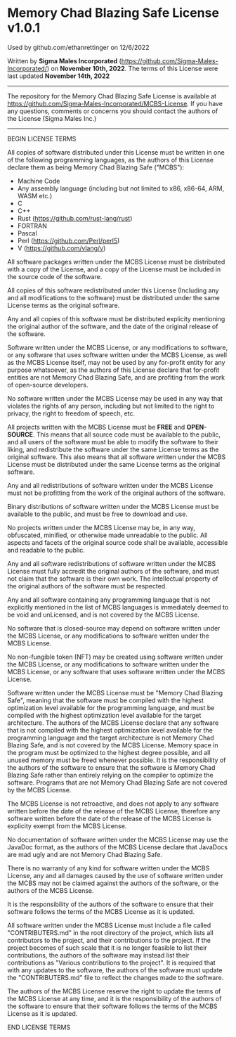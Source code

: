 # Memory Chad Blazing Safe License v1.0.1

Used by github.com/ethanrettinger on 12/6/2022

Written by **Sigma Males Incorporated** (https://github.com/Sigma-Males-Incorporated/) on **November 10th, 2022**. The terms of this License were last updated **November 14th, 2022**

---

The repository for the Memory Chad Blazing Safe License is available at https://github.com/Sigma-Males-Incorporated/MCBS-License. If you have any questions, comments or concerns
you should contact the authors of the License (Sigma Males Inc.)

---

BEGIN LICENSE TERMS

All copies of software distributed under this License must be written in one of
the following programming languages, as the authors of this License declare them
as being Memory Chad Blazing Safe ("MCBS"):

- Machine Code
- Any assembly language (including but not limited to x86, x86-64, ARM, WASM etc.)
- C
- C++
- Rust (https://github.com/rust-lang/rust)
- FORTRAN
- Pascal
- Perl (https://github.com/Perl/perl5)
- V (https://github.com/vlang/v)

All software packages written under the MCBS License must be distributed
with a copy of the License, and a copy of the License must be included in
the source code of the software.

All copies of this software redistributed under this License (Including any and
all modifications to the software) must be distributed under the same License
terms as the original software.

Any and all copies of this software must be distributed explicity mentioning
the original author of the software, and the date of the original release of
the software.

Software written under the MCBS License, or any modifications to software, or
any software that uses software written under the MCBS License, as well as
the MCBS License itself, may not be used by any for-profit entity for any
purpose whatsoever, as the authors of this License declare that for-profit
entities are not Memory Chad Blazing Safe, and are profiting from the work
of open-source developers.

No software written under the MCBS License may be used in any way that
violates the rights of any person, including but not limited to the right
to privacy, the right to freedom of speech, etc.

All projects written with the MCBS License must be **FREE** and **OPEN-SOURCE**.
This means that all source code must be available to the public, and all
users of the software must be able to modify the software to their liking,
and redistribute the software under the same License terms as the original
software. This also means that all software written under the MCBS License
must be distributed under the same License terms as the original software.

Any and all redistributions of software written under the MCBS License must
not be profitting from the work of the original authors of the software.

Binary distributions of software written under the MCBS License must be
available to the public, and must be free to download and use.

No projects written under the MCBS License may be, in any way, obfuscated,
minified, or otherwise made unreadable to the public. All aspects and facets
of the original source code shall be available, accessible and readable to
the public.

Any and all software redistributions of software written under the MCBS
License must fully accredit the original authors of the software, and must
not claim that the software is their own work. The intellectual property
of the original authors of the software must be respected.

Any and all software containing any programming language that is not explicitly
mentioned in the list of MCBS languages is immediately deemed to be
void and unLicensed, and is not covered by the MCBS License.

No software that is closed-source may depend on software written under the
MCBS License, or any modifications to software written under the MCBS License.

No non-fungible token (NFT) may be created using software written under the
MCBS License, or any modifications to software written under the MCBS License,
or any software that uses software written under the MCBS License.

Software written under the MCBS License must be "Memory Chad Blazing Safe",
meaning that the software must be compiled with the highest optimization
level available for the programming language, and must be compiled with
the highest optimization level available for the target architecture. The 
authors of the MCBS License declare that any software that is not compiled
with the highest optimization level available for the programming language
and the target architecture is not Memory Chad Blazing Safe, and is not
covered by the MCBS License. Memory space in the program must be optimized
to the highest degree possible, and all unused memory must be freed whenever
possible. It is the responsibility of the authors of the software to ensure
that the software is Memory Chad Blazing Safe rather than entirely relying on the 
compiler to optimize the software. Programs that are not Memory Chad Blazing Safe
are not covered by the MCBS License.

The MCBS License is not retroactive, and does not apply to any software
written before the date of the release of the MCBS License, therefore any
software written before the date of the release of the MCBS License is
explicity exempt from the MCBS License.

No documentation of software written under the MCBS License may use the
JavaDoc format, as the authors of the MCBS License declare that JavaDocs are
mad ugly and are not Memory Chad Blazing Safe.

There is no warranty of any kind for software written under the MCBS License,
any and all damages caused by the use of software written under the MCBS
may not be claimed against the authors of the software, or the authors of
the MCBS License.

It is the responsibility of the authors of the software to ensure that their
software follows the terms of the MCBS License as it is updated.

All software written under the MCBS License must include a file called
"CONTRIBUTERS.md" in the root directory of the project, which lists all
contributors to the project, and their contributions to the project. If the project
becomes of such scale that it is no longer feasible to list their contributions,
the authors of the software may instead list their contributions as "Various
contributions to the project". It is required that with any updates to the software,
the authors of the software must update the "CONTRIBUTERS.md" file to reflect
the changes made to the software.

The authors of the MCBS License reserve the right to update the terms of the
MCBS License at any time, and it is the responsibility of the authors of the
software to ensure that their software follows the terms of the MCBS License
as it is updated.

END LICENSE TERMS

